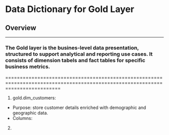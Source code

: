 # Data Dictionary for Gold Layer

## Overview 
-------------------------------------------------------------------------------------------------------------------------------
### The Gold layer is the busines-level data presentation, structured to support analytical and reporting use cases. It consists of dimension tabels and fact tables for specific business metrics. 
===============================================================================================================================

1. gold.dim_customers:
  - Purpose: store customer details enriched with demographic and geographic data.
  - Columns:



2. 
